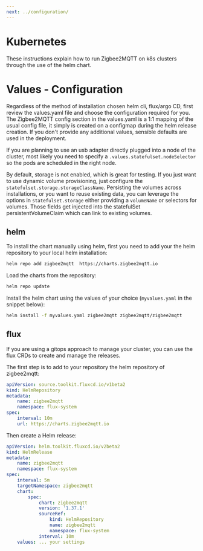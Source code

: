 ```yaml
---
next: ../configuration/
---
```


# Kubernetes

These instructions explain how to run Zigbee2MQTT on k8s clusters through the use of the helm chart.

# Values - Configuration

Regardless of the method of installation chosen helm cli, flux/argo CD, first review the values.yaml file and choose the
configuration required for you.
The Zigbee2MQTT config section in the values.yaml is a 1:1 mapping of the usual config file, it simply is created on a configmap
during the helm release creation. If you don't provide any additional values, sensible defaults are used in the deployment.

If you are planning to use an usb adapter directly plugged into a node of the cluster, most likely you need to
specify a `.values.statefulset.nodeSelector` so the pods are scheduled in the right node.

By default, storage is not enabled, which is great for testing.
If you just want to use dynamic volume provisioning, just configure the `statefulset.storage.storageClassName`.
Persisting the volumes across installations, or you want to reuse existing data, you can leverage the options
in `statefulset.storage` either providing a `volumeName` or selectors for volumes. Those fields get injected
into the statefulSet persistentVolumeClaim which can link to existing volumes.

## helm

To install the chart manually using helm, first you need to add your the helm repository to your local helm installation:

```bash
helm repo add zigbee2mqtt  https://charts.zigbee2mqtt.io
```

Load the charts from the repository:

```bash
helm repo update
```

Install the helm chart using the values of your choice (`myvalues.yaml` in the snippet below):

```bash
helm install -f myvalues.yaml zigbee2mqtt zigbee2mqtt/zigbee2mqtt
```

## flux

If you are using a gitops approach to manage your cluster, you can use the flux CRDs to create and manage the releases.

The first step is to add to your repository the helm repository of zigbee2mqtt:

```yaml
apiVersion: source.toolkit.fluxcd.io/v1beta2
kind: HelmRepository
metadata:
    name: zigbee2mqtt
    namespace: flux-system
spec:
    interval: 10m
    url: https://charts.zigbee2mqtt.io
```

Then create a Helm release:

```yaml
apiVersion: helm.toolkit.fluxcd.io/v2beta2
kind: HelmRelease
metadata:
    name: zigbee2mqtt
    namespace: flux-system
spec:
    interval: 5m
    targetNamespace: zigbee2mqtt
    chart:
        spec:
            chart: zigbee2mqtt
            version: '1.37.1'
            sourceRef:
                kind: HelmRepository
                name: zigbee2mqtt
                namespace: flux-system
            interval: 10m
    values: ... your settings
```
